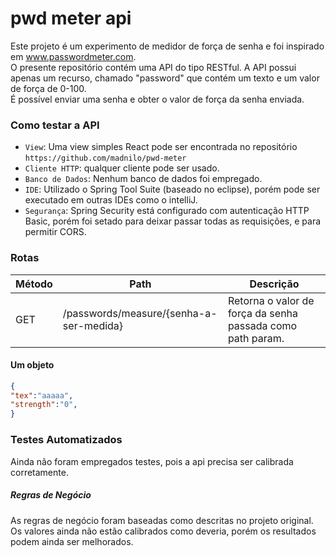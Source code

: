 # pwd meter api
   Este projeto é um experimento de medidor de força de senha e foi inspirado em www.passwordmeter.com.  
   O presente repositório contém uma API do tipo RESTful. A API possui apenas um recurso, chamado "password" que contém um texto e um valor de força de 0-100.    
   É possível enviar uma senha e obter o valor de força da senha enviada.  


### Como testar a API
- `View`: Uma view simples React pode ser encontrada no repositório `https://github.com/madnilo/pwd-meter`
- `Cliente HTTP`: qualquer cliente pode ser usado.
- `Banco de Dados`: Nenhum banco de dados foi empregado.
- `IDE`: Utilizado o Spring Tool Suite (baseado no eclipse), porém pode ser executado em outras IDEs como o intelliJ.
- `Segurança`: Spring Security está configurado com autenticação HTTP Basic, porém foi setado para deixar passar todas as requisições, e para permitir CORS.

### Rotas



| Método | Path | Descrição |
| ------ | ------ | ------ |
| GET | /passwords/measure/{senha-a-ser-medida} | Retorna o valor de força da senha passada como path param. |



#### Um objeto

```json
{
"tex":"aaaaa",
"strength":"0",
}
```

### Testes Automatizados
   Ainda não foram empregados testes, pois a api precisa ser calibrada corretamente.

##### Regras de Negócio
   As regras de negócio foram baseadas como descritas no projeto original.  
   Os valores ainda não estão calibrados como deveria, porém os resultados podem ainda ser melhorados.